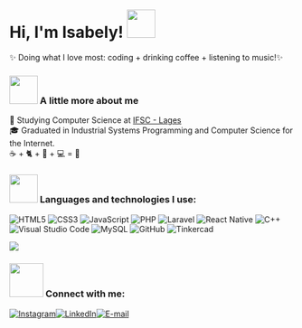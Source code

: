 <h1> Hi, I'm Isabely! <img src="https://media.giphy.com/media/mGcNjsfWAjY5AEZNw6/giphy.gif" width="50"></h1>

✨ Doing what I love most:  coding + drinking coffee + listening to music!✨

### <img src="https://media.giphy.com/media/VgCDAzcKvsR6OM0uWg/giphy.gif" width="50"> A little more about me
🚀 Studying Computer Science at <a href="https://www.ifsc.edu.br/web/campus-lages">IFSC - Lages </a> <br>
🎓 Graduated in Industrial Systems Programming and Computer Science for the Internet. <br>
☕ + 🐈 + 🎵 + 💻 = 💜 <br>

### <img src="https://media.giphy.com/media/WUlplcMpOCEmTGBtBW/giphy.gif" width="50"> Languages ​​and technologies I use:

![HTML5](https://img.shields.io/badge/HTML5-E34F26?style=for-the-badge&logo=html5&logoColor=white)
![CSS3](https://img.shields.io/badge/CSS3-1572B6?style=for-the-badge&logo=css3&logoColor=white)
![JavaScript](https://img.shields.io/badge/JavaScript-F7DF1E?style=for-the-badge&logo=javascript&logoColor=black)
![PHP](https://img.shields.io/badge/PHP-777BB4?style=for-the-badge&logo=php&logoColor=white)
![Laravel](https://img.shields.io/badge/Laravel-FF2D20?style=for-the-badge&logo=laravel&logoColor=white)
![React Native](https://img.shields.io/badge/React_Native-20232A?style=for-the-badge&logo=react&logoColor=61DAFB)
![C++](https://img.shields.io/badge/C%2B%2B-00599C?style=for-the-badge&logo=c%2B%2B&logoColor=white)
![Visual Studio Code](https://img.shields.io/badge/VS%20Code-007ACC?style=for-the-badge&logo=visualstudiocode&logoColor=white)
![MySQL](https://img.shields.io/badge/MySQL-4479A1?style=for-the-badge&logo=mysql&logoColor=white)
![GitHub](https://img.shields.io/badge/GitHub-181717?style=for-the-badge&logo=github&logoColor=white)
![Tinkercad](https://img.shields.io/badge/Tinkercad-FF8C00?style=for-the-badge&logo=autodesk&logoColor=white)

<img align="center" src="https://github-readme-stats.vercel.app/api/top-langs/?username=IsabelyNunes&layout=compact&theme=radical" />

### <img src="https://media3.giphy.com/media/v1.Y2lkPTc5MGI3NjExdndsY3Bsdzg5ZHZ2eG9hNGhlN3N0MXluY2N2ZWVqbjEzOW95NmNhciZlcD12MV9pbnRlcm5hbF9naWZfYnlfaWQmY3Q9cw/eV6a9r6TrHswneqk2e/giphy.gif" width="60" margintop="80"> Connect with me:

<div style="display: flex; ">
  <a href="https://instagram.com/__i.nunes">
    <img src="https://img.shields.io/badge/Instagram-833AB4?style=for-the-badge&logo=instagram&logoColor=white" alt="Instagram">
  </a>
  <a href="www.linkedin.com/in/isabely-nunes-6080582a5">
    <img src="https://img.shields.io/badge/LinkedIn-0077B5?style=for-the-badge&logo=linkedin&logoColor=white" alt="LinkedIn">
  </a>
  <a href="mailto:isabelynunes358@gmail.com">
    <img src="https://img.shields.io/badge/E--mail-D14836?style=for-the-badge&logo=gmail&logoColor=white" alt="E-mail">
  </a>
</div>

